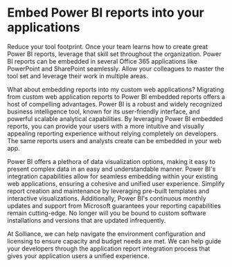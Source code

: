 # Embed Power BI reports into your applications

Reduce your tool footprint. Once your team learns how to create great Power BI reports, leverage that skill set throughout the organization. Power BI reports can be embedded in several Office 365 applications like PowerPoint and SharePoint seamlessly. Allow your colleagues to master the tool set and leverage their work in multiple areas.

What about embedding reports into my custom web applications? Migrating from custom web application reports to Power BI embedded reports offers a host of compelling advantages. Power BI is a robust and widely recognized business intelligence tool, known for its user-friendly interface, and powerful scalable analytical capabilities. By leveraging Power BI embedded reports, you can provide your users with a more intuitive and visually appealing reporting experience without relying completely on developers. The same reports users and analysts create can be embedded in your web app.  

Power BI offers a plethora of data visualization options, making it easy to present complex data in an easy and understandable manner. Power BI's integration capabilities allow for seamless embedding within your existing web applications, ensuring a cohesive and unified user experience. Simplify report creation and maintenance by leveraging pre-built templates and interactive visualizations. Additionally, Power BI's continuous monthly updates and support from Microsoft guarantees your reporting capabilities remain cutting-edge. No longer will you be bound to custom software installations and versions that are updated infrequently.

At Solliance, we can help navigate the environment configuration and licensing to ensure capacity and budget needs are met. We can help guide your developers through the application report integration process that gives your application users a unified experience.
